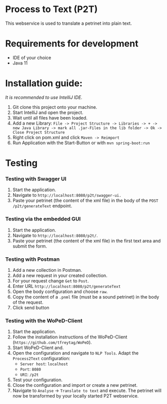 # Process to Text (P2T)
This webservice is used to translate a petrinet into plain text.

# Requirements for development
* IDE of your choice
* Java 11

# Installation guide:
_It is recommended to use IntelliJ IDE._
1. Git clone this project onto your machine.
2. Start IntelliJ and open the project.
3. Wait until all files have been loaded.
4. Add a new Library: `File -> Project Structure -> Libraries -> + -> new Java Library -> mark all .jar-Files in the lib folder -> Ok -> Close Project Structure`
5. Right click on pom.xml and click `Maven -> Reimport`
6. Run Application with the Start-Button or with `mvn spring-boot:run`

# Testing
### Testing with Swagger UI
1. Start the application.
2. Navigate to `http://localhost:8080/p2t/swagger-ui.`
3. Paste your petrinet (the content of the xml file) in the body of the `POST /p2t/generateText` endpoint.

### Testing via the embedded GUI
1. Start the application.
2. Navigate to `http://localhost:8080/p2t/`.
3. Paste your petrinet (the content of the xml file) in the first text area and submit the form.

### Testing with Postman
1. Add a new collection in Postman.
2. Add a new request in your created collection.
3. For your request change `Get` to `Post`.
4. Enter URL `http://localhost:8080/p2t/generateText`
5. Open the body configuration and choose `raw`.
6. Copy the content of a `.pnml` file (must be a sound petrinet) in the body of the request.
7. Click send button

### Testing with the WoPeD-Client
1. Start the application.
2. Follow the installation instructions of the WoPeD-Client (`https://github.com/tfreytag/WoPeD`).
3. Start WoPeD-Client and.
4. Open the configuration and navigate to `NLP Tools`. Adapt the `Process2Text` configuration: 
   - `Server host`: `localhost`
   - `Port`: `8080`
   - `URI`: `/p2t`
5. Test your configuration.
6. Close the configuration and import or create a new petrinet.
7. Navigate to `Analyse` -> `Translate to text` and execute. The petrinet will now be transformed by your locally started P2T webservice.